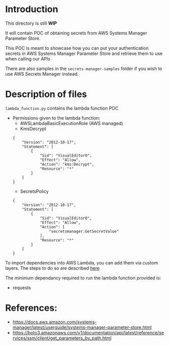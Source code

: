 # Introduction
This directory is still **WIP**

It will contain POC of obtaining secrets from AWS Systems Manager Parameter Store.

This POC is meant to showcase how you can put your authentication secrets in AWS Systems Manager Parameter Store and retrieve them to use when calling our APIs

There are also samples in the `secrets-manager-samples` folder if you wish to use AWS Secrets Manager instead.

# Description of files

`lambda_function.py` contains the lambda function POC

- Permissions given to the lambda function:
    - AWSLambdaBasicExecutionRole (AWS managed)
    - KmsDecrypt 
    ```
    {
        "Version": "2012-10-17",
        "Statement": [
            {
                "Sid": "VisualEditor0",
                "Effect": "Allow",
                "Action": "kms:Decrypt",
                "Resource": "*"
            }
        ]
    }
    ```
    - SecretsPolicy  
    ```
    {
        "Version": "2012-10-17",
        "Statement": [
            {
                "Sid": "VisualEditor0",
                "Effect": "Allow",
                "Action": [
                    "secretsmanager:GetSecretValue"
                ],
                "Resource": "*"
            }
        ]
    }
    ```

To import dependencies into AWS Lambda, you can add them via custom layers. The steps to do so are described [here](https://stackoverflow.com/questions/65975883/aws-lambda-python-error-runtime-importmoduleerror)

The minimum dependancy required to run the lambda function provided is:
- requests 

# References:
- https://docs.aws.amazon.com/systems-manager/latest/userguide/systems-manager-parameter-store.html
- https://boto3.amazonaws.com/v1/documentation/api/latest/reference/services/ssm/client/get_parameters_by_path.html